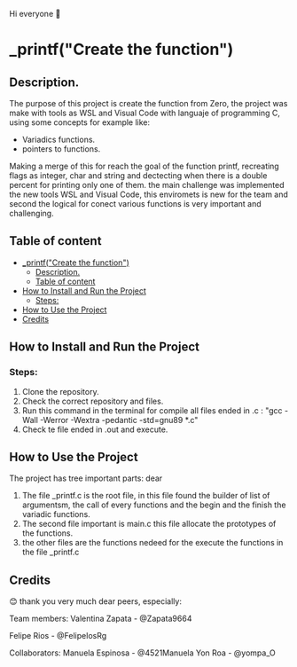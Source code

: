 Hi everyone 👋


# _printf("Create the function")


## Description.
The purpose of this project is create the function from Zero, the project was make with tools as WSL and Visual Code with languaje of programming C, using some concepts for example like:

- Variadics functions.
- pointers to functions.

Making a merge of this for reach the goal of the function printf, recreating flags as integer, char and string and dectecting when there is a double percent for printing only one of them. the main challenge was implemented the new tools WSL and Visual Code, this enviromets is new for the team and second the logical for conect various functions is very important and challenging.

## Table of content
<!-- TOC -->

- [_printf("Create the function")](#_printfcreate-the-function)
   - [Description.](#description)
   - [Table of content](#table-of-content)
- [How to Install and Run the Project](#how-to-install-and-run-the-project)
    - [Steps:](#steps)
- [How to Use the Project](#how-to-use-the-project)
- [Credits](#credits)

<!-- /TOC -->

## How to Install and Run the Project

### Steps:

1. Clone the repository.
2. Check the correct repository and files.
3. Run this command in the terminal for compile all files ended in .c : "gcc -Wall -Werror -Wextra -pedantic -std=gnu89 *.c"
4. Check te file ended in .out and execute.

## How to Use the Project

The project has tree important parts:
dear
1. The file _printf.c is the root file, in this file found the builder of list of argumentsm, the call of every functions and the begin and the finish the variadic functions.
2. The second file important is main.c this file allocate the prototypes of the functions.
3. the other files are the functions nedeed for the execute the functions in the file _printf.c 

## Credits

😊 thank you very much dear peers, especially:

Team members:
Valentina Zapata - @Zapata9664

Felipe Rios - @FelipelosRg

Collaborators:
Manuela Espinosa - @4521Manuela
Yon Roa - @yompa_O
